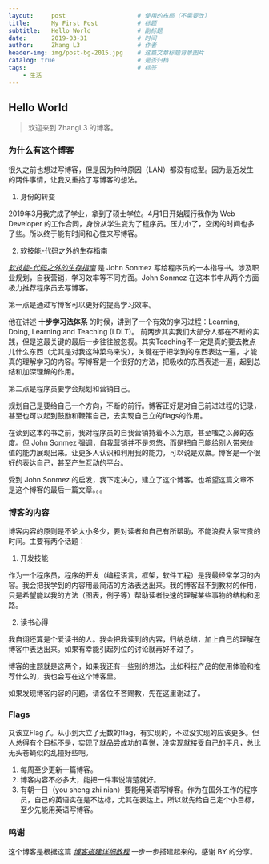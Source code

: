 ```yaml
---
layout:     post   				    # 使用的布局（不需要改）
title:      My First Post 			# 标题 
subtitle:   Hello World             # 副标题
date:       2019-03-31 				# 时间
author:     Zhang L3 				# 作者
header-img: img/post-bg-2015.jpg 	# 这篇文章标题背景图片
catalog: true 						# 是否归档
tags:								# 标签
    - 生活
---
```


## Hello World

>欢迎来到 ZhangL3 的博客。

### 为什么有这个博客

很久之前也想过写博客，但是因为种种原因（LAN）都没有成型。因为最近发生的两件事情，让我又重拾了写博客的想法。

1. 身份的转变

2019年3月我完成了学业，拿到了硕士学位。4月1日开始履行我作为 Web Developer 的工作合同，身份从学生变为了程序员。压力小了，空闲的时间也多了些。所以终于能有时间和心性来写博客。

2. 软技能-代码之外的生存指南

*[软技能-代码之外的生存指南](https://book.douban.com/subject/26835090/)* 是 John Sonmez 写给程序员的一本指导书。涉及职业规划，自我营销，学习效率等不同方面。John Sonmez 在这本书中从两个方面极力推荐程序员去写博客。

第一点是通过写博客可以更好的提高学习效率。

他在讲述 **十步学习法体系** 的时候，讲到了一个有效的学习过程：Learning, Doing, Learning and Teaching (LDLT)。 前两步其实我们大部分人都在不断的实践，但是这最关键的最后一步往往被忽视。其实Teaching不一定是真的要去教点儿什么东西（尤其是对我这种菜鸟来说），关键在于把学到的东西表达一遍，才能真的理解学习的内容。写博客是一个很好的方法，把吸收的东西表述一遍，起到总结和加深理解的作用。

第二点是程序员要学会规划和营销自己。

规划自己是要给自己一个方向，不断的前行。博客正好是对自己前进过程的记录，甚至也可以起到鼓励和鞭策自己，去实现自己立的flags的作用。

在读到这本的书之前，我对程序员的自我营销持着不以为意，甚至嗤之以鼻的态度。但 John Sonmez 强调，自我营销并不是忽悠，而是把自己能给别人带来价值的能力展现出来。让更多人认识和利用我的能力，可以说是双赢。博客是一个很好的表达自己，甚至产生互动的平台。

受到 John Sonmez 的启发，我下定决心，建立了这个博客。也希望这篇文章不是这个博客的最后一篇文章。。。

### 博客的内容

博客内容的原则是不论大小多少，要对读者和自己有所帮助，不能浪费大家宝贵的时间。主要有两个话题：

1. 开发技能

作为一个程序员，程序的开发（编程语言，框架，软件工程）是我最经常学习的内容。我会把我学到的内容用最简洁的方法表达出来。我的博客起不到教材的作用，只是希望能以我的方法（图表，例子等）帮助读者快速的理解某些事物的结构和思路。

2. 读书心得

我自诩还算是个爱读书的人。我会把我读到的内容，归纳总结，加上自己的理解在博客中表达出来。如果有幸能引起列位的讨论就再好不过了。

博客的主题就是这两个，如果我还有一些别的想法，比如科技产品的使用体验和推荐什么的，我也会写在这个博客里。

如果发现博客内容的问题，请各位不吝赐教，先在这里谢过了。

### Flags
又该立Flag了。从小到大立了无数的flag，有实现的，不过没实现的应该更多。但人总得有个目标不是，实现了就品尝成功的喜悦，没实现就接受自己的平凡，总比无头苍蝇似的乱撞好些吧。

1. 每周至少更新一篇博客。
2. 博客内容不必多大，能把一件事说清楚就好。
3. 有朝一日（you sheng zhi nian）要能用英语写博客。作为在国外工作的程序员，自己的英语实在是不达标，尤其在表达上。所以就先给自己定个小目标，至少先能用英语写博客。

### 鸣谢

这个博客是根据这篇 *[博客搭建详细教程](https://github.com/qiubaiying/qiubaiying.github.io/wiki/%E5%8D%9A%E5%AE%A2%E6%90%AD%E5%BB%BA%E8%AF%A6%E7%BB%86%E6%95%99%E7%A8%8B)* 一步一步搭建起来的，感谢 BY 的分享。